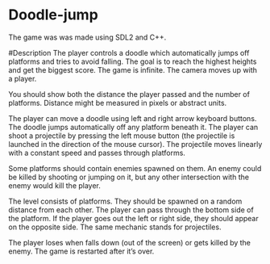 # Doodle-jump

The game was was made using SDL2 and C++.

#Description
The player controls a doodle which automatically jumps off platforms and tries to
avoid falling. The goal is to reach the highest heights and get the biggest score.
The game is infinite. The camera moves up with a player.

You should show both the distance the player passed and the number of platforms.
Distance might be measured in pixels or abstract units.

The player can move a doodle using left and right arrow keyboard buttons. The
doodle jumps automatically off any platform beneath it. The player can shoot a projectile by
pressing the left mouse button (the projectile is launched in the direction of the
mouse cursor). The projectile moves linearly with a constant speed and passes through platforms.

Some platforms should contain enemies spawned on them. An enemy could be killed
by shooting or jumping on it, but any other intersection with the enemy would kill the player.

The level consists of platforms. They should be spawned on a random distance from
each other. The player can pass through the bottom side of the platform.
If the player goes out the left or right side, they should appear on the opposite side.
The same mechanic stands for projectiles.

The player loses when falls down (out of the screen) or gets killed by the enemy.
The game is restarted after it’s over.
